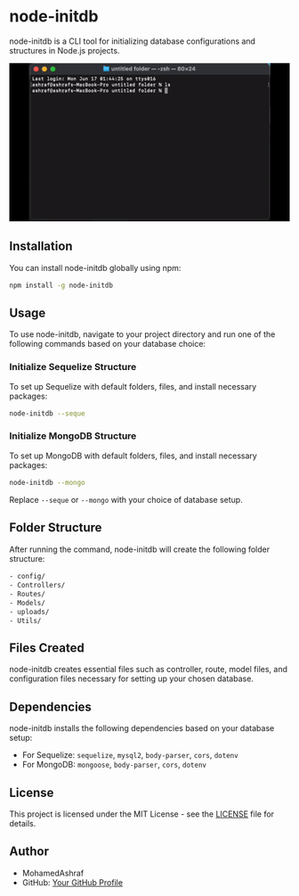 # node-initdb

node-initdb is a CLI tool for initializing database configurations and structures in Node.js projects.


![Node InitDB Plugin Demo](example.gif)


## Installation

You can install node-initdb globally using npm:

```bash
npm install -g node-initdb
```

## Usage

To use node-initdb, navigate to your project directory and run one of the following commands based on your database choice:

### Initialize Sequelize Structure

To set up Sequelize with default folders, files, and install necessary packages:

```bash
node-initdb --seque
```

### Initialize MongoDB Structure

To set up MongoDB with default folders, files, and install necessary packages:

```bash
node-initdb --mongo
```

Replace `--seque` or `--mongo` with your choice of database setup.

## Folder Structure

After running the command, node-initdb will create the following folder structure:

```
- config/
- Controllers/
- Routes/
- Models/
- uploads/
- Utils/
```

## Files Created

node-initdb creates essential files such as controller, route, model files, and configuration files necessary for setting up your chosen database.

## Dependencies

node-initdb installs the following dependencies based on your database setup:

- For Sequelize: `sequelize`, `mysql2`, `body-parser`, `cors`, `dotenv`
- For MongoDB: `mongoose`, `body-parser`, `cors`, `dotenv`

## License

This project is licensed under the MIT License - see the [LICENSE](LICENSE) file for details.

## Author

- MohamedAshraf
- GitHub: [Your GitHub Profile](https://github.com/MohamedAshraf701)
